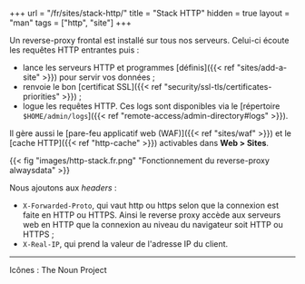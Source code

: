 +++
url = "/fr/sites/stack-http/"
title = "Stack HTTP"
hidden = true
layout = "man"
tags = ["http", "site"]
+++

Un reverse-proxy frontal est installé sur tous nos serveurs. Celui-ci écoute les requêtes HTTP entrantes puis :

- lance les serveurs HTTP et programmes [définis]({{< ref "sites/add-a-site" >}}) pour servir vos données ;
- renvoie le bon [certificat SSL]({{< ref "security/ssl-tls/certificates-priorities" >}}) ;
- logue les requêtes HTTP. Ces logs sont disponibles via le [répertoire `$HOME/admin/logs`]({{< ref "remote-access/admin-directory#logs" >}}).

Il gère aussi le [pare-feu applicatif web (WAF)]({{< ref "sites/waf" >}}) et le [cache HTTP]({{< ref "http-cache" >}}) activables dans **Web > Sites**.

{{< fig "images/http-stack.fr.png" "Fonctionnement du reverse-proxy alwaysdata" >}}

 Nous ajoutons aux *headers* :

- `X-Forwarded-Proto`, qui vaut http ou https selon que la connexion est faite en HTTP ou HTTPS. Ainsi le reverse proxy accède aux serveurs web en HTTP que la connexion au niveau du navigateur soit HTTP ou HTTPS ;
- `X-Real-IP`, qui prend la valeur de l'adresse IP du client.

---
Icônes : The Noun Project
